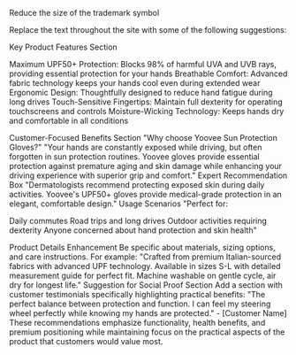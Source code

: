 Reduce the size of the trademark symbol

Replace the text throughout the site with some of the following suggestions:

Key Product Features Section

Maximum UPF50+ Protection: Blocks 98% of harmful UVA and UVB rays, providing essential protection for your hands
Breathable Comfort: Advanced fabric technology keeps your hands cool even during extended wear
Ergonomic Design: Thoughtfully designed to reduce hand fatigue during long drives
Touch-Sensitive Fingertips: Maintain full dexterity for operating touchscreens and controls
Moisture-Wicking Technology: Keeps hands dry and comfortable in all conditions

Customer-Focused Benefits Section
"Why choose Yoovee Sun Protection Gloves?"
"Your hands are constantly exposed while driving, but often forgotten in sun protection routines. Yoovee gloves provide essential protection against premature aging and skin damage while enhancing your driving experience with superior grip and comfort."
Expert Recommendation Box
"Dermatologists recommend protecting exposed skin during daily activities. Yoovee's UPF50+ gloves provide medical-grade protection in an elegant, comfortable design."
Usage Scenarios
"Perfect for:

Daily commutes
Road trips and long drives
Outdoor activities requiring dexterity
Anyone concerned about hand protection and skin health"

Product Details Enhancement
Be specific about materials, sizing options, and care instructions. For example:
"Crafted from premium Italian-sourced fabrics with advanced UPF technology. Available in sizes S-L with detailed measurement guide for perfect fit. Machine washable on gentle cycle, air dry for longest life."
Suggestion for Social Proof Section
Add a section with customer testimonials specifically highlighting practical benefits:
"The perfect balance between protection and function. I can feel my steering wheel perfectly while knowing my hands are protected." - [Customer Name]
These recommendations emphasize functionality, health benefits, and premium positioning while maintaining focus on the practical aspects of the product that customers would value most.